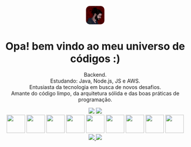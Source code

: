 <div align="center" valign="middle">
 
<img style="border-radius: 10px;" width="10%"  src="/assets/1662727787445.jpg"/>
 
<h1>Opa! bem vindo ao meu universo de códigos :)</h1

<p>
Backend.<br>
Estudando: Java, Node.js, JS e AWS.<br>
Entusiasta da tecnologia em busca de novos desafios.<br>
Amante do código limpo, da arquitetura sólida e das boas práticas de programação.
</p>

</div>
<div align="center">
<img height="170em" src="https://github-readme-stats.vercel.app/api?username=saviokane&show_icons=true&theme=radical&locale=pt-br&border_color=A020F0&title_color=A020F0"/>
<img height="170em" src="https://github-readme-stats.vercel.app/api/top-langs/?username=saviokane&layout=donut&show_icons=true&theme=radical&locale=pt-br&border_color=A020F0&size_weight=0.5&count_weight=0.5&title_color=A020F0"/>   
</div>

<div align = "center" style="display:inline_block" style="padding-right:20px">
<img width="50px" height="50px" src="https://cdn.jsdelivr.net/gh/devicons/devicon/icons/github/github-original.svg"/>
<img width="50px" height="50px" src="https://cdn.jsdelivr.net/gh/devicons/devicon/icons/html5/html5-original.svg"/> 
<img width="50px" height="50px" src="https://cdn.jsdelivr.net/gh/devicons/devicon/icons/css3/css3-original.svg"/>
<img width="50px" height="50px" src="https://cdn.jsdelivr.net/gh/devicons/devicon/icons/java/java-original.svg"/>
<img width="50px" height="50px" src="https://cdn.jsdelivr.net/gh/devicons/devicon/icons/php/php-original.svg"/>
<img width="50px" height="50px" src="https://cdn.jsdelivr.net/gh/devicons/devicon/icons/typescript/typescript-original.svg"/>
<img width="50px" height="50px" src="https://cdn.jsdelivr.net/gh/devicons/devicon/icons/nodejs/nodejs-original.svg"/>
<img width="50px" height="50px" src="https://cdn.jsdelivr.net/gh/devicons/devicon/icons/mongodb/mongodb-original.svg"/>
<img width="50px" height="50px" src="https://cdn.jsdelivr.net/gh/devicons/devicon/icons/mysql/mysql-original.svg"/>
<div/>

<div>
  <a href = "https://www.instagram.com/savio.kane/"><img src="https://img.shields.io/badge/Instagram-E4405F?style=for-the-badge&logo=instagram&logoColor=white"/>
  <a href="https://www.linkedin.com/in/savio-kane/" target="_blank"><img src="https://img.shields.io/badge/-LinkedIn-%230077B5?style=for-the-badge&logo=linkedin&logoColor=white" target="_blank"></a> 
</div>
